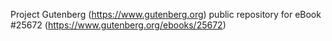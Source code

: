 Project Gutenberg (https://www.gutenberg.org) public repository for eBook #25672 (https://www.gutenberg.org/ebooks/25672)
